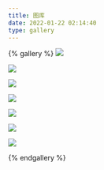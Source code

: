 ```yaml
---
title: 图库
date: 2022-01-22 02:14:40
type: gallery
---
```



{% gallery %}
![](https://cdn.jsdelivr.net/gh/StarKang1/picgopicture/img/ad544955d098f90545fefd363990c08.jpg)

![](https://cdn.jsdelivr.net/gh/StarKang1/picgopicture/img/47253b0d3f582302f05c03d4bd6be3d.jpg)

![](https://cdn.jsdelivr.net/gh/StarKang1/picgopicture/img/5051a9f10c5430cf8050e0f32aee331.jpg)

![](https://cdn.jsdelivr.net/gh/StarKang1/picgopicture/img/432ca9075247e0d5d342c7ee0fb9a25.jpg)

![](https://cdn.jsdelivr.net/gh/StarKang1/picgopicture/img/109b9adb55d5ec596f4d8f9af0d2154.jpg)

![](https://gitee.com/xu-weijian/pic-go/raw/master/img/2371065398db1e5d3d43066d86b217b.jpg)

![](https://gitee.com/xu-weijian/pic-go/raw/master/img/f9c5b029ab7852c22c048cbf1694b16.jpg)

{% endgallery %}
